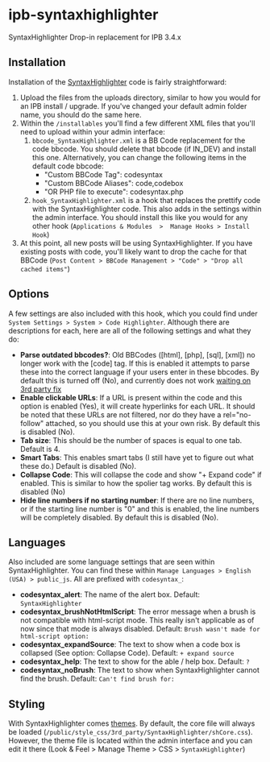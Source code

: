 ipb-syntaxhighlighter
=====================

SyntaxHighlighter Drop-in replacement for IPB 3.4.x

## Installation

Installation of the [SyntaxHighlighter](http://alexgorbatchev.com/SyntaxHighlighter/) code is fairly straightforward: 
 
 1. Upload the files from the uploads directory, similar to how you would for an IPB install / upgrade. If you've changed 
 your default admin folder name, you should do the same here.
 1. Within the `/installables` you'll find a few different XML files that you'll need to upload within your admin interface:
    1. `bbcode_SyntaxHighlighter.xml` is a BB Code replacement for the code bbcode. 
    You should delete that bbcode (if IN_DEV) and install this one. Alternatively, you can change the 
    following items in the default code bbcode:
        * "Custom BBCode Tag": codesyntax
        * "Custom BBCode Aliases": code,codebox
        * "OR PHP file to execute": codesyntax.php
    1. `hook_SyntaxHighlighter.xml` is a hook that replaces the prettify code with the SyntaxHighlighter code. 
    This also adds in the settings within the admin interface.  You should install this like you would for any other hook 
    (`Applications & Modules  >  Manage Hooks > Install Hook`)
 1. At this point, all new posts will be using SyntaxHighlighter. If you have existing posts with code, 
    you'll likely want to drop the cache for that BBCode (`Post Content > BBCode Management > "Code" > "Drop all cached items"`)

## Options

A few settings are also included with this hook, which you could find under `System Settings > System > Code Highlighter`. 
Although there are descriptions for each, here are all of the following settings and what they do: 

 * **Parse outdated bbcodes?**: Old BBCodes ([html], [php], [sql], [xml]) no longer work with the [code] tag. If this is enabled 
 it attempts to parse these into the correct language if your users enter in these bbcodes. By default this is turned off (No), 
 and currently does not work [waiting on 3rd party fix](https://github.com/MisterPhilip/ipb-syntaxhighlighter/issues/5)
 * **Enable clickable URLs**: If a URL is present within the code and this option is enabled (Yes), it will create hyperlinks for 
 each URL. It should be noted that these URLs are not filtered, nor do they have a rel="no-follow" attached, so you should use this 
 at your own risk. By default this is disabled (No).
 * **Tab size**: This should be the number of spaces is equal to one tab. Default is 4.
 * **Smart Tabs**: This enables smart tabs (I still have yet to figure out what these do.) Default is disabled (No).
 * **Collapse Code**: This will collapse the code and show "+ Expand code" if enabled. This is similar to how the spolier tag 
 works. By default this is disabled (No)
 * **Hide line numbers if no starting number**: If there are no line numbers, or if the starting line number is "0" and this is 
 enabled, the line numbers will be completely disabled. By default this is disabled (No).

## Languages

Also included are some language settings that are seen within SyntaxHighlighter. You can find these within 
`Manage Languages > English (USA) > public_js`. All are prefixed with `codesyntax_`:

 * **codesyntax_alert**: The name of the alert box. Default: `SyntaxHighlighter`
 * **codesyntax_brushNotHtmlScript**: The error message when a brush is not compatible with html-script mode. This really isn't applicable 
 as of now since that mode is always disabled. Default: `Brush wasn't made for html-script option:`
 * **codesyntax_expandSource**: The text to show when a code box is collapsed (See option: Collapse Code). Default: `+ expand source`
 * **codesyntax_help**: The text to show for the able / help box. Default: `?`
 * **codesyntax_noBrush**: The text to show when SyntaxHighlighter cannot find the brush. Default: `Can't find brush for:` 

## Styling

With SyntaxHighlighter comes [themes](http://alexgorbatchev.com/SyntaxHighlighter/manual/themes/). 
By default, the core file will always be loaded (`/public/style_css/3rd_party/SyntaxHighlighter/shCore.css`). However, the theme file 
is located within the admin interface and you can edit it there (Look & Feel > Manage Theme > CSS > `SyntaxHighlighter`)
